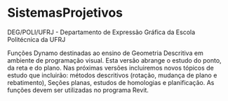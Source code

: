 # SistemasProjetivos
DEG/POLI/UFRJ - Departamento de Expressão Gráfica da Escola Politécnica da UFRJ

Funções Dynamo destinadas ao ensino de Geometria Descritiva em ambiente de programação visual.
Esta versão abrange o estudo do ponto, da reta e do plano. Nas próximas versões incluiremos novos tópicos
de estudo que incluirão: métodos descritivos (rotação, mudança de plano e rebatimento), Seções planas,
estudos de homologias e planificação. As funções devem ser utilizadas no programa Revit.
